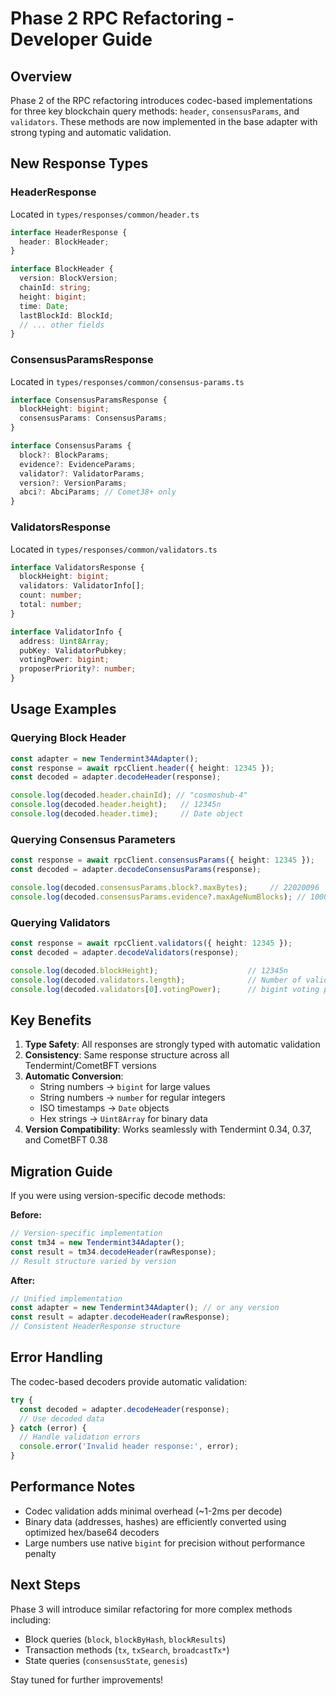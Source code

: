 # Phase 2 RPC Refactoring - Developer Guide

## Overview
Phase 2 of the RPC refactoring introduces codec-based implementations for three key blockchain query methods: `header`, `consensusParams`, and `validators`. These methods are now implemented in the base adapter with strong typing and automatic validation.

## New Response Types

### HeaderResponse
Located in `types/responses/common/header.ts`

```typescript
interface HeaderResponse {
  header: BlockHeader;
}

interface BlockHeader {
  version: BlockVersion;
  chainId: string;
  height: bigint;
  time: Date;
  lastBlockId: BlockId;
  // ... other fields
}
```

### ConsensusParamsResponse
Located in `types/responses/common/consensus-params.ts`

```typescript
interface ConsensusParamsResponse {
  blockHeight: bigint;
  consensusParams: ConsensusParams;
}

interface ConsensusParams {
  block?: BlockParams;
  evidence?: EvidenceParams;
  validator?: ValidatorParams;
  version?: VersionParams;
  abci?: AbciParams; // Comet38+ only
}
```

### ValidatorsResponse
Located in `types/responses/common/validators.ts`

```typescript
interface ValidatorsResponse {
  blockHeight: bigint;
  validators: ValidatorInfo[];
  count: number;
  total: number;
}

interface ValidatorInfo {
  address: Uint8Array;
  pubKey: ValidatorPubkey;
  votingPower: bigint;
  proposerPriority?: number;
}
```

## Usage Examples

### Querying Block Header
```typescript
const adapter = new Tendermint34Adapter();
const response = await rpcClient.header({ height: 12345 });
const decoded = adapter.decodeHeader(response);

console.log(decoded.header.chainId); // "cosmoshub-4"
console.log(decoded.header.height);   // 12345n
console.log(decoded.header.time);     // Date object
```

### Querying Consensus Parameters
```typescript
const response = await rpcClient.consensusParams({ height: 12345 });
const decoded = adapter.decodeConsensusParams(response);

console.log(decoded.consensusParams.block?.maxBytes);     // 22020096
console.log(decoded.consensusParams.evidence?.maxAgeNumBlocks); // 100000
```

### Querying Validators
```typescript
const response = await rpcClient.validators({ height: 12345 });
const decoded = adapter.decodeValidators(response);

console.log(decoded.blockHeight);                    // 12345n
console.log(decoded.validators.length);              // Number of validators
console.log(decoded.validators[0].votingPower);      // bigint voting power
```

## Key Benefits

1. **Type Safety**: All responses are strongly typed with automatic validation
2. **Consistency**: Same response structure across all Tendermint/CometBFT versions
3. **Automatic Conversion**: 
   - String numbers → `bigint` for large values
   - String numbers → `number` for regular integers
   - ISO timestamps → `Date` objects
   - Hex strings → `Uint8Array` for binary data
4. **Version Compatibility**: Works seamlessly with Tendermint 0.34, 0.37, and CometBFT 0.38

## Migration Guide

If you were using version-specific decode methods:

**Before:**
```typescript
// Version-specific implementation
const tm34 = new Tendermint34Adapter();
const result = tm34.decodeHeader(rawResponse);
// Result structure varied by version
```

**After:**
```typescript
// Unified implementation
const adapter = new Tendermint34Adapter(); // or any version
const result = adapter.decodeHeader(rawResponse);
// Consistent HeaderResponse structure
```

## Error Handling

The codec-based decoders provide automatic validation:

```typescript
try {
  const decoded = adapter.decodeHeader(response);
  // Use decoded data
} catch (error) {
  // Handle validation errors
  console.error('Invalid header response:', error);
}
```

## Performance Notes

- Codec validation adds minimal overhead (~1-2ms per decode)
- Binary data (addresses, hashes) are efficiently converted using optimized hex/base64 decoders
- Large numbers use native `bigint` for precision without performance penalty

## Next Steps

Phase 3 will introduce similar refactoring for more complex methods including:
- Block queries (`block`, `blockByHash`, `blockResults`)
- Transaction methods (`tx`, `txSearch`, `broadcastTx*`)
- State queries (`consensusState`, `genesis`)

Stay tuned for further improvements!